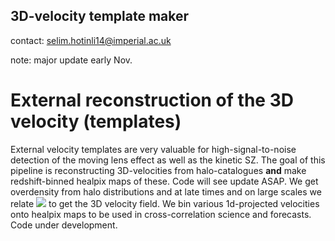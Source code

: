 ## 3D-velocity template maker

contact: selim.hotinli14@imperial.ac.uk

note: major update early Nov.

# External reconstruction of the 3D velocity (templates) 

External velocity templates are very valuable for high-signal-to-noise detection of the moving lens effect as well as the kinetic SZ. The goal of this pipeline is reconstructing 3D-velocities from halo-catalogues **and** make redshift-binned healpix maps of these. Code will see update ASAP. We get overdensity from halo distributions and at late times and on large scales we relate <img src="http://latex.codecogs.com/svg.latex?\dot{\delta}=-\nabla\cdot\mathbf{v}" border="0"/> to get the 3D velocity field. We bin various 1d-projected velocities onto healpix maps to be used in cross-correlation science and forecasts. Code under development. 
